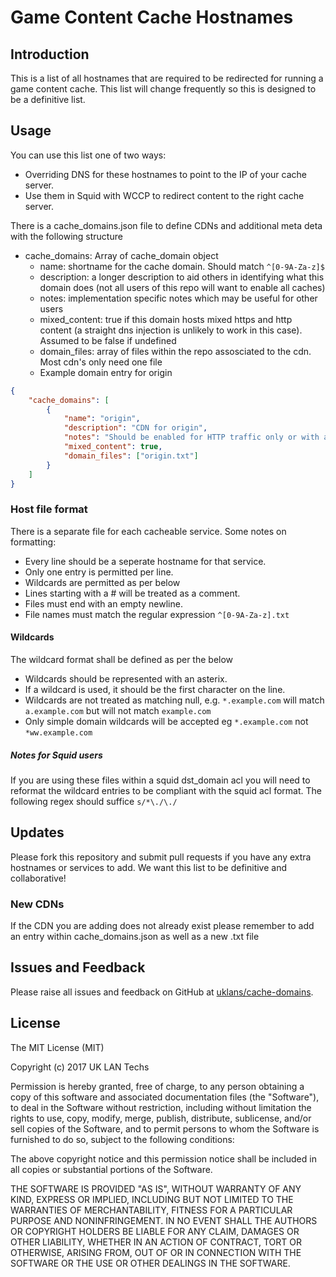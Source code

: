 # Game Content Cache Hostnames

## Introduction

This is a list of all hostnames that are required to be redirected for running a game content cache. This list will change frequently so this is designed to be a definitive list.

## Usage

You can use this list one of two ways:

 - Overriding DNS for these hostnames to point to the IP of your cache server.
 - Use them in Squid with WCCP to redirect content to the right cache server.

There is a cache_domains.json file to define CDNs and additional meta deta with the following structure

- cache_domains: Array of cache_domain object
	- name: shortname for the cache domain. Should match `^[0-9A-Za-z]$`
	- description: a longer description to aid others in identifying what this domain does (not all users of this repo will want to enable all caches)
	- notes: implementation specific notes which may be useful for other users
	- mixed_content: true if this domain hosts mixed https and http content (a straight dns injection is unlikely to work in this case). Assumed to be false if undefined
	- domain_files: array of files within the repo assosciated to the cdn. Most cdn's only need one file
	- Example domain entry for origin
```json
{
	"cache_domains": [
		{
			"name": "origin",
			"description": "CDN for origin",
			"notes": "Should be enabled for HTTP traffic only or with a HTTPS proxy else origin client download fails",
			"mixed_content": true,
			"domain_files": ["origin.txt"]
		}
	]
}
```

### Host file format

There is a separate file for each cacheable service. Some notes on formatting:

  - Every line should be a seperate hostname for that service.
  - Only one entry is permitted per line.
  - Wildcards are permitted as per below
  - Lines starting with a # will be treated as a comment.
  - Files must end with an empty newline.
  - File names must match the regular expression `^[0-9A-Za-z].txt`

#### Wildcards

The wildcard format shall be defined as per the below

  - Wildcards should be represented with an asterix.
  - If a wildcard is used, it should be the first character on the line.
  - Wildcards are not treated as matching null, e.g. `*.example.com` will match `a.example.com` but will not match `example.com`
  - Only simple domain wildcards will be accepted eg `*.example.com` not `*ww.example.com`
  
##### Notes for Squid users

If you are using these files within a squid dst_domain acl you will need to reformat the wildcard entries to be compliant with the squid acl format. The following regex should suffice `s/*\./\./`

## Updates

Please fork this repository and submit pull requests if you have any extra hostnames or services to add. We want this list to be definitive and collaborative!

### New CDNs

If the CDN you are adding does not already exist please remember to add an entry within cache_domains.json as well as a new .txt file

## Issues and Feedback

Please raise all issues and feedback on GitHub at [uklans/cache-domains](https://github.com/uklans/cache-domains/issues).

## License

The MIT License (MIT)

Copyright (c) 2017 UK LAN Techs

Permission is hereby granted, free of charge, to any person obtaining a copy
of this software and associated documentation files (the "Software"), to deal
in the Software without restriction, including without limitation the rights
to use, copy, modify, merge, publish, distribute, sublicense, and/or sell
copies of the Software, and to permit persons to whom the Software is
furnished to do so, subject to the following conditions:

The above copyright notice and this permission notice shall be included in all
copies or substantial portions of the Software.

THE SOFTWARE IS PROVIDED "AS IS", WITHOUT WARRANTY OF ANY KIND, EXPRESS OR
IMPLIED, INCLUDING BUT NOT LIMITED TO THE WARRANTIES OF MERCHANTABILITY,
FITNESS FOR A PARTICULAR PURPOSE AND NONINFRINGEMENT. IN NO EVENT SHALL THE
AUTHORS OR COPYRIGHT HOLDERS BE LIABLE FOR ANY CLAIM, DAMAGES OR OTHER
LIABILITY, WHETHER IN AN ACTION OF CONTRACT, TORT OR OTHERWISE, ARISING FROM,
OUT OF OR IN CONNECTION WITH THE SOFTWARE OR THE USE OR OTHER DEALINGS IN THE
SOFTWARE.
